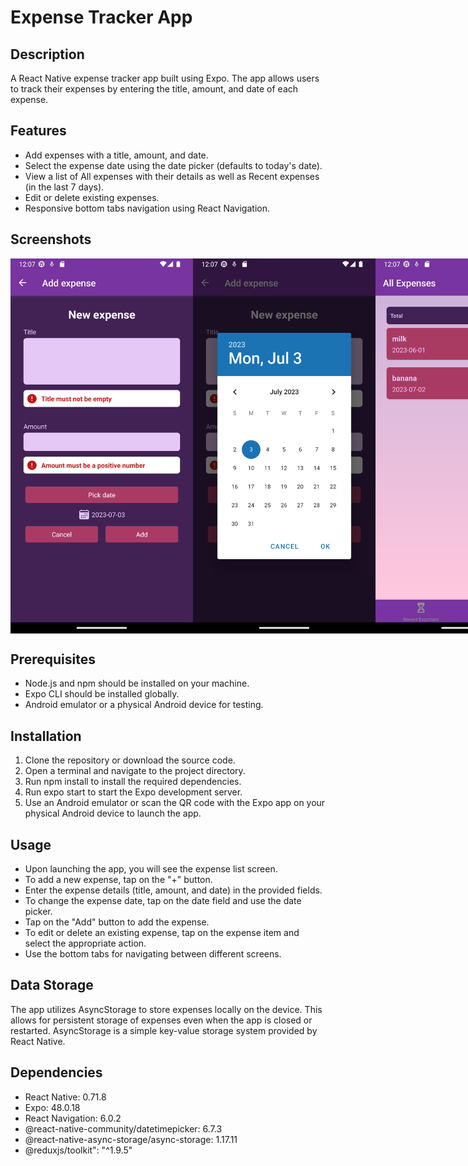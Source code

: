 # Expense Tracker App

## Description
A React Native expense tracker app built using Expo. The app allows users to track their expenses by entering the title, amount, and date of each expense.

## Features
- Add expenses with a title, amount, and date.
- Select the expense date using the date picker (defaults to today's date).
- View a list of All expenses with their details as well as Recent expenses (in the last 7 days).
- Edit or delete existing expenses.
- Responsive bottom tabs navigation using React Navigation.

## Screenshots
<div style="display: flex;">
  <img src="assets/screenshots/Screenshot_4.png" width="300" height="600">
  <img src="assets/screenshots/Screenshot_1.png" width="300" height="600">
  <img src="assets/screenshots/Screenshot_2.png" width="300" height="600">
  <img src="assets/screenshots/Screenshot_3.png" width="300" height="600">  
</div>


## Prerequisites
- Node.js and npm should be installed on your machine.
- Expo CLI should be installed globally.
- Android emulator or a physical Android device for testing.
  
## Installation
1. Clone the repository or download the source code.
2. Open a terminal and navigate to the project directory.
3. Run npm install to install the required dependencies.
4. Run expo start to start the Expo development server.
5. Use an Android emulator or scan the QR code with the Expo app on your physical Android device to launch the app.
   
## Usage
- Upon launching the app, you will see the expense list screen.
- To add a new expense, tap on the "+" button.
- Enter the expense details (title, amount, and date) in the provided fields.
- To change the expense date, tap on the date field and use the date picker.
- Tap on the "Add" button to add the expense.
- To edit or delete an existing expense, tap on the expense item and select the appropriate action.
- Use the bottom tabs for navigating between different screens.

## Data Storage
The app utilizes AsyncStorage to store expenses locally on the device. This allows for persistent storage of expenses even when the app is closed or restarted. AsyncStorage is a simple key-value storage system provided by React Native.
  
## Dependencies
- React Native: 0.71.8
- Expo: 48.0.18
- React Navigation: 6.0.2
- @react-native-community/datetimepicker: 6.7.3
- @react-native-async-storage/async-storage: 1.17.11
- @reduxjs/toolkit": "^1.9.5"
